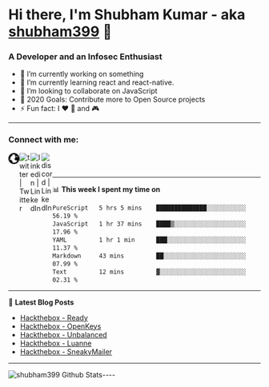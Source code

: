 # Hi there, I'm Shubham Kumar - aka [shubham399][website] 👋

### A Developer and an Infosec Enthusiast

- 🔭 I’m currently working on something
- 🌱 I’m currently learning react and react-native. 
- 👯 I’m looking to collaborate on JavaScript
- 🥅 2020 Goals: Contribute more to Open Source projects
- ⚡ Fun fact: I ❤️ 🐶 and 🎮


---
### Connect with me:

[<img align="left" alt="Website" width="22px" src="https://raw.githubusercontent.com/iconic/open-iconic/master/svg/globe.svg" />][website]
[<img align="left" alt="twitter | Twitter" width="22px" src="https://cdn.jsdelivr.net/npm/simple-icons@v3/icons/twitter.svg" />][twitter]
[<img align="left" alt="linkedin | LinkedIn" width="22px" src="https://cdn.jsdelivr.net/npm/simple-icons@v3/icons/linkedin.svg" />][linkedin]
[<img align="left" alt="discord | LinkedIn" width="22px" src="https://cdn.jsdelivr.net/npm/simple-icons@v3/icons/discord.svg" />][discord]


<br />
<br />

---
📊 **This week I spent my time on**
<!--START_SECTION:waka-->
```text
PureScript   5 hrs 5 mins    ██████████████░░░░░░░░░░░   56.19 % 
JavaScript   1 hr 37 mins    ████▒░░░░░░░░░░░░░░░░░░░░   17.96 % 
YAML         1 hr 1 min      ███░░░░░░░░░░░░░░░░░░░░░░   11.37 % 
Markdown     43 mins         ██░░░░░░░░░░░░░░░░░░░░░░░   07.99 % 
Text         12 mins         ▓░░░░░░░░░░░░░░░░░░░░░░░░   02.31 % 
```
<!--END_SECTION:waka-->

---
📕 **Latest Blog Posts**
<!-- BLOG-POST-LIST:START -->
- [Hackthebox - Ready](https://www.shubhkumar.in/htb/ready/)
- [Hackthebox - OpenKeys](https://www.shubhkumar.in/htb/openkeys/)
- [Hackthebox - Unbalanced](https://www.shubhkumar.in/htb/unbalanced/)
- [Hackthebox - Luanne](https://www.shubhkumar.in/htb/luanne/)
- [Hackthebox - SneakyMailer](https://www.shubhkumar.in/htb/sneakymailer/)
<!-- BLOG-POST-LIST:END -->
---

<img align="left" alt="shubham399 Github Stats" src="https://github-readme-stats.vercel.app/api?username=shubham399&show_icons=true&hide_border=true&count_private=true" />
----

[website]:  https://shubhkumar.in/about/
[twitter]:  https://twitter.com/shubhkumar01/
[linkedin]: https://www.linkedin.com/in/shubham399/
[discord]:  https://discordapp.com/users/397613413301354497
